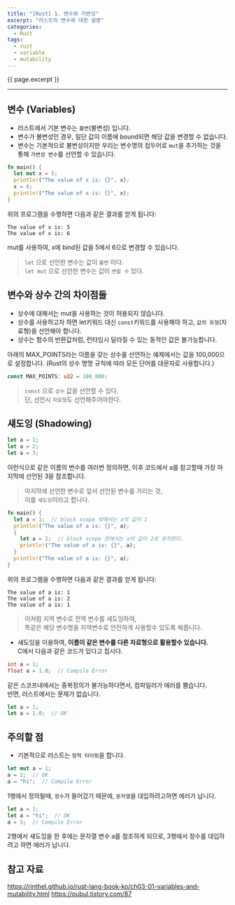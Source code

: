 ```yaml
---
title: "[Rust] 1. 변수와 가변성"
excerpt: "러스트의 변수에 대한 설명"
categories:
  - Rust
tags:
  - rust
  - variable
  - mutability
---
```

{{ page.excerpt }}
* * *

## 변수 (Variables)
- 러스트에서 기본 변수는 `불변`(불변성) 입니다.
- 변수가 불변성인 경우, 일단 값이 이름에 bound되면 해당 값을 변경할 수 없습니다.
- 변수는 기본적으로 불변성이지만 우리는 변수명의 접두어로 `mut`을 추가하는 것을 통해 `가변성 변수`를 선언할 수 있습니다.
```rust
fn main() {
  let mut x = 5;
  println!("The value of x is: {}", x);
  x = 6;
  println!("The value of x is: {}", x);
}
```
위의 프로그램을 수행하면 다음과 같은 결과를 얻게 됩니다:
```
The value of x is: 5
The value of x is: 6
```
mut를 사용하여, x에 bind된 값을 5에서 6으로 변경할 수 있습니다.

> `let` 으로 선언한 변수는 값이 `불변` 이다.  
`let mut` 으로 선언한 변수는 값이 `변할 수` 있다.

## 변수와 상수 간의 차이점들
- 상수에 대해서는 mut을 사용하는 것이 허용되지 않습니다.
- 상수를 사용하고자 하면 let키워드 대신 `const`키워드를 사용해야 하고, `값의 유형`(자료형)을 선언해야 합니다.
- 상수는 함수의 반환값처럼, 런타임시 달라질 수 있는 동적인 값은 불가능합니다.

아래의 MAX_POINTS라는 이름을 갖는 상수를 선언하는 예제에서는 값을 100,000으로 설정합니다. (Rust의 상수 명명 규칙에 따라 모든 단어를 대문자로 사용합니다.)
```rust
const MAX_POINTS: u32 = 100_000;
```

> `const` 으로 `상수` 값을 선언할 수 있다.  
단, 선언시 `자료형`도 선언해주어야한다.

## 섀도잉 (Shadowing)
```rust
let a = 1;
let a = 2;
let a = 3;
```
이런식으로 같은 이름의 변수를 여러번 정의하면, 이후 코드에서 a를 참고할때 가장 마지막에 선언된 3을 참조합니다.
> 마지막에 선언한 변수로 앞서 선언된 변수를 가리는 것,  
이를 `섀도잉`이라고 합니다.

```rust
fn main() {
  let a = 1;  // block scope 밖에서는 a의 값이 1
  println!("The value of a is: {}", a);
  {
    let a = 2;  // block scope 안에서는 a의 값이 2로 유지된다.
    println!("The value of a is: {}", a);
  }
  println!("The value of a is: {}", a);
}
```
위의 프로그램을 수행하면 다음과 같은 결과를 얻게 됩니다:
```
The value of a is: 1
The value of a is: 2
The value of a is: 1
```
> 이처럼 지역 변수로 전역 변수를 섀도잉하여,  
똑같은 해당 변수명을 지역변수로 안전하게 사용할수 있도록 해줍니다.

- 섀도잉을 이용하여, **이름이 같은 변수를 다른 자료형으로 활용할수 있습니다.**  
C에서 다음과 같은 코드가 있다고 칩시다.
```c
int a = 1;
float a = 1.0;  // Compile Error
```
같은 스코프내에서는 중복정의가 불가능하다면서, 컴파일러가 에러를 뿜습니다.  
반면, 러스트에서는 문제가 없습니다.
```rust
let a = 1;
let a = 1.0;  // OK
```

## 주의할 점
- 기본적으로 러스트는 `정적 타이핑`을 합니다.
```rust
let mut a = 1;
a = 2;  // OK
a = "hi";  // Compile Error
```
1행에서 정의될때, `정수`가 들어갔기 때문에, `문자열`을 대입하려고하면 에러가 납니다.
```rust
let a = 1;
let a = "hi";  // OK
a = 5;  // Compile Error
```
2행에서 섀도잉을 한 후에는 문자열 변수 a를 참조하게 되므로, 3행에서 정수를 대입하려고 하면 에러가 납니다.

## 참고 자료
<https://rinthel.github.io/rust-lang-book-ko/ch03-01-variables-and-mutability.html>
<https://pubul.tistory.com/87>
